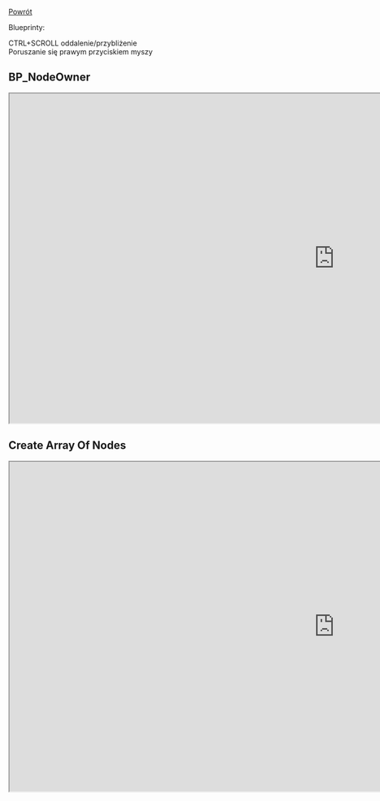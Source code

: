[Powrót](../README.md)<br />
 
Blueprinty:

CTRL+SCROLL oddalenie/przybliżenie  
Poruszanie się prawym przyciskiem myszy  

## BP_NodeOwner
<iframe width=1280 height=650 src="https://blueprintue.com/render/f727j3wk" scrolling="no" allowfullscreen></iframe>


## Create Array Of Nodes
<iframe width=1280 height=650 src="https://blueprintue.com/render/mljc8b6x/" scrolling="no" allowfullscreen></iframe>


